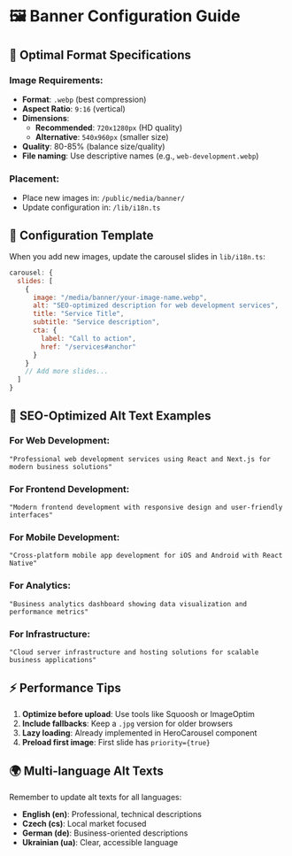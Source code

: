 # 🖼️ Banner Configuration Guide

## 📏 Optimal Format Specifications

### **Image Requirements:**
- **Format**: `.webp` (best compression)
- **Aspect Ratio**: `9:16` (vertical)
- **Dimensions**: 
  - **Recommended**: `720x1280px` (HD quality)
  - **Alternative**: `540x960px` (smaller size)
- **Quality**: 80-85% (balance size/quality)
- **File naming**: Use descriptive names (e.g., `web-development.webp`)

### **Placement:**
- Place new images in: `/public/media/banner/`
- Update configuration in: `/lib/i18n.ts`

## 🔄 Configuration Template

When you add new images, update the carousel slides in `lib/i18n.ts`:

```javascript
carousel: {
  slides: [
    {
      image: "/media/banner/your-image-name.webp",
      alt: "SEO-optimized description for web development services",
      title: "Service Title",
      subtitle: "Service description",
      cta: {
        label: "Call to action",
        href: "/services#anchor"
      }
    }
    // Add more slides...
  ]
}
```

## 🎯 SEO-Optimized Alt Text Examples

### **For Web Development:**
```
"Professional web development services using React and Next.js for modern business solutions"
```

### **For Frontend Development:**
```
"Modern frontend development with responsive design and user-friendly interfaces"
```

### **For Mobile Development:**
```
"Cross-platform mobile app development for iOS and Android with React Native"
```

### **For Analytics:**
```
"Business analytics dashboard showing data visualization and performance metrics"
```

### **For Infrastructure:**
```
"Cloud server infrastructure and hosting solutions for scalable business applications"
```

## ⚡ Performance Tips

1. **Optimize before upload**: Use tools like Squoosh or ImageOptim
2. **Include fallbacks**: Keep a `.jpg` version for older browsers
3. **Lazy loading**: Already implemented in HeroCarousel component
4. **Preload first image**: First slide has `priority={true}`

## 🌍 Multi-language Alt Texts

Remember to update alt texts for all languages:
- **English (en)**: Professional, technical descriptions
- **Czech (cs)**: Local market focused
- **German (de)**: Business-oriented descriptions  
- **Ukrainian (ua)**: Clear, accessible language
